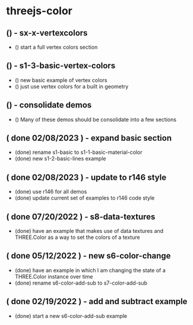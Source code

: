 # threejs-color

## () - sx-x-vertexcolors
* () start a full vertex colors section

## () - s1-3-basic-vertex-colors
* () new basic example of vertex colors
* () just use vertex colors for a built in geometry

## () - consolidate demos
* () Many of these demos should be consolidate into a few sections

## ( done 02/08/2023 ) - expand basic section
* (done) rename s1-basic to s1-1-basic-material-color
* (done) new s1-2-basic-lines example

## ( done 02/08/2023 ) - update to r146 style
* (done) use r146 for all demos
* (done) update current set of examples to r146 code style

## ( done 07/20/2022 ) - s8-data-textures
* (done) have an example that makes use of data textures and THREE.Color as a way to set the colors of a texture

## ( done 05/12/2022 ) - new s6-color-change
* (done) have an example in which I am changing the state of a THREE.Color instance over time
* (done) rename s6-color-add-sub to s7-color-add-sub

## ( done 02/19/2022 ) - add and subtract example
* (done) start a new s6-color-add-sub example